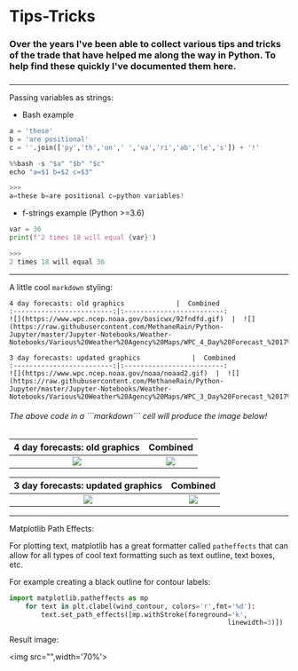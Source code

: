# Tips-Tricks

### Over the years I've been able to collect various tips and tricks of the trade that have helped me along the way in Python. To help find these quickly I've documented them here. 

### 
----

Passing variables as strings:

* Bash example

```Python
a = 'these'
b = 'are positional'
c = ''.join(['py','th','on',' ','va','ri','ab','le','s']) + '!'

%%bash -s "$a" "$b" "$c"
echo "a=$1 b=$2 c=$3"

>>>
a=these b=are positional c=python variables!
```

* f-strings example (Python >=3.6)

```Python
var = 36
print(f'2 times 18 will equal {var}')

>>>
2 times 18 will equal 36
```

---

A little cool ```markdown``` styling:

```
4 day forecasts: old graphics             |  Combined
:-------------------------:|:-------------------------:
![](https://www.wpc.ncep.noaa.gov/basicwx/92fndfd.gif)  |  ![](https://raw.githubusercontent.com/MethaneRain/Python-Jupyter/master/Jupyter-Notebooks/Weather-Notebooks/Various%20Weather%20Agency%20Maps/WPC_4_Day%20Forecast_%2017%20November%202019%2011%3A00Z.png)

3 day forecasts: updated graphics             |  Combined
:-------------------------:|:-------------------------:
![](https://www.wpc.ncep.noaa.gov/noaa/noaad2.gif)  |  ![](https://raw.githubusercontent.com/MethaneRain/Python-Jupyter/master/Jupyter-Notebooks/Weather-Notebooks/Various%20Weather%20Agency%20Maps/WPC_3_Day%20Forecast_%2017%20November%202019%2011%3A00Z.png)
```

<h6> The above code in a ```markdown``` cell will produce the image below! </h6>

4 day forecasts: old graphics             |  Combined
:-------------------------:|:-------------------------:
![](https://www.wpc.ncep.noaa.gov/basicwx/92fndfd.gif)  |  ![](https://raw.githubusercontent.com/MethaneRain/Python-Jupyter/master/Jupyter-Notebooks/Weather-Notebooks/Various%20Weather%20Agency%20Maps/WPC_4_Day%20Forecast_%2017%20November%202019%2011%3A00Z.png)

3 day forecasts: updated graphics             |  Combined
:-------------------------:|:-------------------------:
![](https://www.wpc.ncep.noaa.gov/noaa/noaad2.gif)  |  ![](https://raw.githubusercontent.com/MethaneRain/Python-Jupyter/master/Jupyter-Notebooks/Weather-Notebooks/Various%20Weather%20Agency%20Maps/WPC_3_Day%20Forecast_%2017%20November%202019%2011%3A00Z.png)


---

Matplotlib Path Effects:

For plotting text, matplotlib has a great formatter called ```patheffects``` that can allow for all types of cool text formatting such as text outline, text boxes, etc.

For example creating a black outline for contour labels:

```python
import matplotlib.patheffects as mp
    for text in plt.clabel(wind_contour, colors='r',fmt='%d'):
        text.set_path_effects([mp.withStroke(foreground='k',
                                                       linewidth=3)])
```
Result image:

<img src="",width='70%'>

